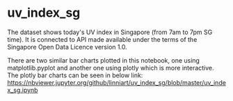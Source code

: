 # uv_index_sg
The dataset shows today's UV index in Singapore (from 7am to 7pm SG time). 
It is connected to API made available under the terms of the Singapore Open Data Licence version 1.0.

There are two similar bar charts plotted in this notebook, one using matplotlib.pyplot and another one using plotly which is more interactive. 
The plotly bar charts can be seen in below link:
https://nbviewer.jupyter.org/github/linniart/uv_index_sg/blob/master/uv_index_sg.ipynb
